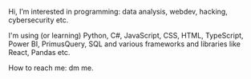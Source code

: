 Hi, I’m interested in programming: data analysis, webdev, hacking, cybersecurity etc.

I'm using (or learning) Python, C#, JavaScript, CSS, HTML, TypeScript, Power BI, PrimusQuery, SQL and various frameworks and libraries like React, Pandas etc.

How to reach me: dm me.
